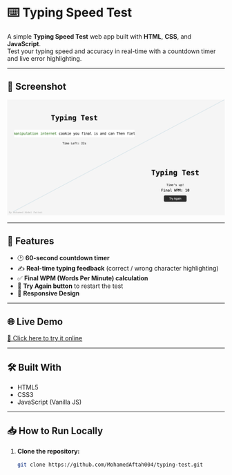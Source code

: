 # ⌨️ Typing Speed Test

A simple **Typing Speed Test** web app built with **HTML**, **CSS**, and **JavaScript**.  
Test your typing speed and accuracy in real-time with a countdown timer and live error highlighting.

---

## 📸 Screenshot

![Typing Test Screenshot](./screen1.png)

---

## 🎯 Features

- 🕑 **60-second countdown timer**
- ✍️ **Real-time typing feedback** (correct / wrong character highlighting)
- ✅ **Final WPM (Words Per Minute) calculation**
- 🔁 **Try Again button** to restart the test
- 📱 **Responsive Design**

---

## 🌐 Live Demo

[🔗 Click here to try it online](https://typing-test-000speed.netlify.app/)

---

## 🛠️ Built With

- HTML5  
- CSS3  
- JavaScript (Vanilla JS)

---

## 📥 How to Run Locally

1. **Clone the repository:**
   ```bash
   git clone https://github.com/MohamedAftah004/typing-test.git
